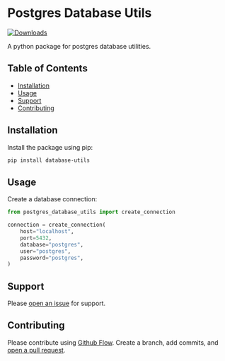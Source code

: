 # Postgres Database Utils

[![Downloads](https://static.pepy.tech/personalized-badge/postgres-database-utils?period=total&units=international_system&left_color=grey&right_color=blue&left_text=Downloads)](https://pepy.tech/project/postgres-database-utils)

A python package for postgres database utilities.

## Table of Contents

- [Installation](#installation)
- [Usage](#usage)
- [Support](#support)
- [Contributing](#contributing)

## Installation

Install the package using pip:

```sh
pip install database-utils
```

## Usage

Create a database connection:
```python
from postgres_database_utils import create_connection

connection = create_connection(
    host="localhost",
    port=5432,
    database="postgres",
    user="postgres",
    password="postgres",
)
```

## Support

Please [open an issue](https://github.com/apinanyogaratnam/postgres-database-utils/issues/new) for support.

## Contributing

Please contribute using [Github Flow](https://guides.github.com/introduction/flow/). Create a branch, add commits, and [open a pull request](https://github.com/apinanyogaratnam/postgres-database-utils/compare/).
